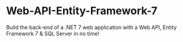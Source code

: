 # Web-API-Entity-Framework-7
Build the back-end of a .NET 7 web application with a Web API, Entity Framework 7 &amp; SQL Server in no time!
